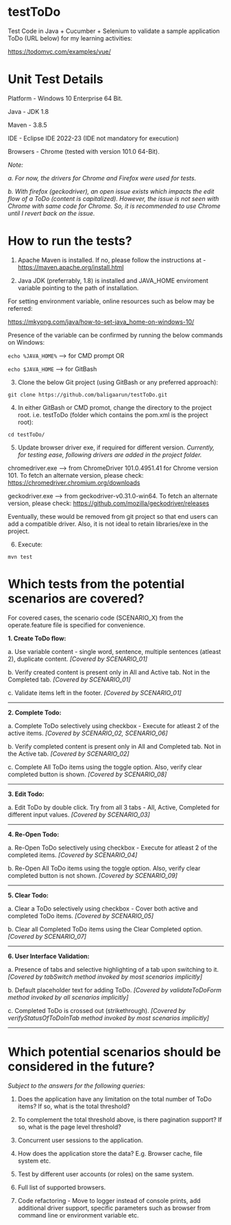 # testToDo
Test Code in Java + Cucumber + Selenium to validate a sample application ToDo (URL below) for my learning activities:

https://todomvc.com/examples/vue/


# Unit Test Details
Platform - Windows 10 Enterprise 64 Bit.

Java - JDK 1.8

Maven - 3.8.5

IDE - Eclipse IDE 2022-23 (IDE not mandatory for execution)

Browsers - Chrome (tested with version 101.0 64-Bit).

*Note:*

*a. For now, the drivers for Chrome and Firefox were used for tests.*

*b. With firefox (geckodriver), an open issue exists which impacts the edit flow of a ToDo (content is capitalized). However, the issue is not seen with Chrome with same code for Chrome. So, it is recommended to use Chrome until I revert back on the issue.*

# How to run the tests?

1. Apache Maven is installed. If no, please follow the instructions at - https://maven.apache.org/install.html

2. Java JDK (preferrably, 1.8) is installed and JAVA_HOME enviroment variable pointing to the path of installation.

For setting environment variable, online resources such as below may be referred:

https://mkyong.com/java/how-to-set-java_home-on-windows-10/

Presence of the variable can be confirmed by running the below commands on Windows:

```echo %JAVA_HOME%```   --> for CMD prompt  OR

```echo $JAVA_HOME```    --> for GitBash

3. Clone the below Git project (using GitBash or any preferred approach):

```git clone https://github.com/baligaarun/testToDo.git```

4. In either GitBash or CMD promot, change the directory to the project root. i.e. testToDo (folder which contains the pom.xml is the project root):

```cd testToDo/```

5. Update browser driver exe, if required for different version. *Currently, for testing ease, following drivers are added in the project folder.*

chromedriver.exe --> from ChromeDriver 101.0.4951.41 for Chrome version 101. To fetch an alternate version, please check: https://chromedriver.chromium.org/downloads

geckodriver.exe --> from geckodriver-v0.31.0-win64. To fetch an alternate version, please check: https://github.com/mozilla/geckodriver/releases

Eventually, these would be removed from git project so that end users can add a compatible driver. Also, it is not ideal to retain libraries/exe in the project.

6. Execute: 

```mvn test```

# Which tests from the potential scenarios are covered? 

For covered cases, the scenario code (SCENARIO_X) from the operate.feature file is specified for convenience.

**1. Create ToDo flow:**

a. Use variable content - single word, sentence, multiple sentences (atleast 2), duplicate content. *[Covered by SCENARIO_01]*

b. Verify created content is present only in All and Active tab. Not in the Completed tab. *[Covered by SCENARIO_01]*

c. Validate items left in the footer. *[Covered by SCENARIO_01]*

------------

**2. Complete Todo:**

a. Complete ToDo selectively using checkbox - Execute for atleast 2 of the active items. *[Covered by SCENARIO_02, SCENARIO_06]*

b. Verify completed content is present only in All and Completed tab. Not in the Active tab. *[Covered by SCENARIO_02]*

c. Complete All ToDo items using the toggle option. Also, verify clear completed button is shown.  *[Covered by SCENARIO_08]*

-----------

**3. Edit Todo:**

a. Edit ToDo by double click. Try from all 3 tabs - All, Active, Completed for different input values. *[Covered by SCENARIO_03]*

-----------

**4. Re-Open Todo:**

a. Re-Open ToDo selectively using checkbox - Execute for atleast 2 of the completed items. *[Covered by SCENARIO_04]*

b. Re-Open All ToDo items using the toggle option. Also, verify clear completed button is not shown. *[Covered by SCENARIO_09]*

------------

**5. Clear Todo:**

a. Clear a ToDo selectively using checkbox - Cover both active and completed ToDo items. *[Covered by SCENARIO_05]*

b. Clear all Completed ToDo items using the Clear Completed option. *[Covered by SCENARIO_07]*

-------------

**6. User Interface Validation:**

a. Presence of tabs and selective highlighting of a tab upon switching to it. *[Covered by tabSwitch method invoked by most scenarios implicitly]*

b. Default placeholder text for adding ToDo. *[Covered by validateToDoForm method invoked by all scenarios implicitly]*

c. Completed ToDo is crossed out (strikethrough). *[Covered by verifyStatusOfToDoInTab method invoked by most scenarios implicitly]*

------------

# Which potential scenarios should be considered in the future?

*Subject to the answers for the following queries:*

1. Does the application have any limitation on the total number of ToDo items? If so, what is the total threshold? 

2. To complement the total threshold above, is there pagination support? If so, what is the page level threshold?

3. Concurrent user sessions to the application.

4. How does the application store the data? E.g. Browser cache, file system etc.

5. Test by different user accounts (or roles) on the same system.

6. Full list of supported browsers.

7. Code refactoring - Move to logger instead of console prints, add additional driver support, specific parameters such as browser from command line or environment variable etc.
